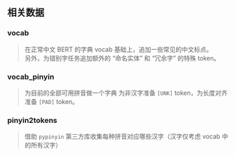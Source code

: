 ## 相关数据

### vocab
> 在正常中文 BERT 的字典 vocab 基础上，追加一些常见的中文标点。    
> 另外，为错别字任务追加额外的 “命名实体” 和 “冗余字” 的特殊 token。

### vocab_pinyin
> 为目前的全部可用拼音做一个字典
> 为非汉字准备 `[UNK]` token，为长度对齐准备 `[PAD]` token。

### pinyin2tokens
> 借助 `pypinyin` 第三方库收集每种拼音对应哪些汉字（汉字仅考虑 vocab 中的所有汉字） 